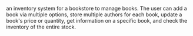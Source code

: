 an inventory system for a bookstore to manage books. The user can add a book via multiple options, store multiple authors for each book, update a book's price or quantity, get information on a specific book, and check the inventory of the entire stock.
